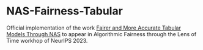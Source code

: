 # NAS-Fairness-Tabular

Official implementation of the work [Fairer and More Accurate Tabular Models Through NAS](https://arxiv.org/pdf/2310.12145.pdf) to appear in Algorithmic Fairness through the Lens of Time workhop of NeurIPS 2023.



